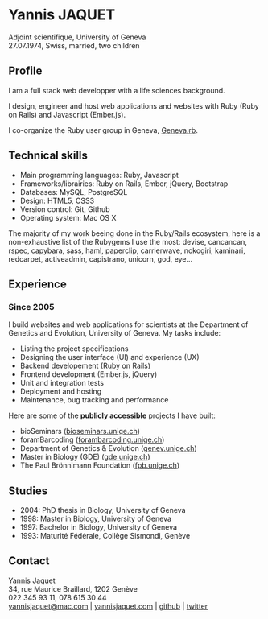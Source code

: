 # Yannis JAQUET

Adjoint scientifique, University of Geneva<br />
27.07.1974, Swiss, married, two children<br />

## Profile

I am a full stack web developper with a life sciences background.

I design, engineer and host web applications and websites with Ruby (Ruby on Rails) and Javascript (Ember.js).

I co-organize the Ruby user group in Geneva, [Geneva.rb](http://meetup.com/genevarb).

## Technical skills

- Main programming languages: Ruby, Javascript
- Frameworks/librairies: Ruby on Rails, Ember, jQuery, Bootstrap
- Databases: MySQL, PostgreSQL
- Design: HTML5, CSS3
- Version control: Git, Github
- Operating system: Mac OS X

The majority of my work beeing done in the Ruby/Rails ecosystem, here is a non-exhaustive list of the Rubygems I use the most: devise, cancancan, rspec, capybara, sass, haml, paperclip, carrierwave, nokogiri, kaminari, redcarpet, activeadmin, capistrano, unicorn, god, eye…

## Experience

### Since 2005

I build websites and web applications for scientists at the Department of Genetics and Evolution, University of Geneva. My tasks include:

- Listing the project specifications
- Designing the user interface (UI) and experience (UX)
- Backend developement (Ruby on Rails)
- Frontend development (Ember.js, jQuery)
- Unit and integration tests
- Deployment and hosting
- Maintenance, bug tracking and performance

Here are some of the **publicly accessible** projects I have built:

- bioSeminars ([bioseminars.unige.ch](http://bioseminars.unige.ch))
- foramBarcoding ([forambarcoding.unige.ch](http://forambarcoding.unige.ch))
- Department of Genetics & Evolution ([genev.unige.ch](http://genev.unige.ch))
- Master in Biology (GDE) ([gde.unige.ch](http://gde.unige.ch))
- The Paul Brönnimann Foundation ([fpb.unige.ch](http://fpb.unige.ch))

## Studies

- 2004: PhD thesis in Biology, University of Geneva
- 1998: Master in Biology, University of Geneva
- 1997: Bachelor in Biology, University of Geneva
- 1993: Maturité Fédérale, Collège Sismondi, Genève

## Contact

Yannis Jaquet<br />
34, rue Maurice Braillard, 1202 Genève<br />
022 345 93 11, 078 615 30 44<br />
yannisjaquet@mac.com | [yannisjaquet.com](yannisjaquet.com) | [github](http://github.com/yannis_) | [twitter](http://twitter.com/yannis_)
